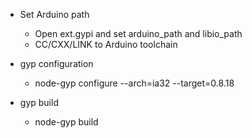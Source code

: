 * Set Arduino path
  - Open ext.gypi and set arduino_path and libio_path
  - CC/CXX/LINK to Arduino toolchain 

* gyp configuration
  - node-gyp configure --arch=ia32 --target=0.8.18

* gyp build
  - node-gyp build
